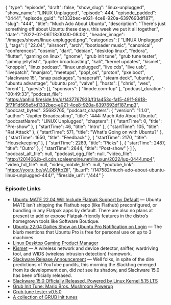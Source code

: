 {
  "type": "episode",
  "draft": false,
  "show_slug": "linux-unplugged",
  "show_name": "LINUX Unplugged",
  "episode": 444,
  "episode_padded": "0444",
  "episode_guid": "d1332bec-e021-4ce8-920a-6397693df187",
  "slug": "444",
  "title": "Much Ado About Ubuntu",
  "description": "There's just something off about Ubuntu these days, this week we put it all together.",
  "date": "2022-02-06T18:00:00-08:00",
  "header_image": "/images/shows/linux-unplugged.png",
  "categories": [
    "LINUX Unplugged"
  ],
  "tags": [
    "22.04",
    "airsnort",
    "arch",
    "bootloader music",
    "canonical",
    "conferences",
    "cosmic",
    "dart",
    "debian",
    "desktop linux",
    "fedora",
    "flutter",
    "gaming on linux",
    "gnome",
    "grub init tune",
    "grub tune tester",
    "jammy jellyfish",
    "jupiter broadcasting",
    "kali",
    "kernel updates",
    "kismet",
    "knoppix",
    "linux podcast",
    "linux unplugged",
    "live cds",
    "live usb",
    "livepatch",
    "manjaro",
    "meetups",
    "pop!_os",
    "proton",
    "pxe boot",
    "slackware 15",
    "snap packages",
    "snapcraft",
    "steam deck",
    "ubuntu",
    "ubuntu advantage",
    "ubuntu pro",
    "valve"
  ],
  "hosts": [
    "chris",
    "wes",
    "brent"
  ],
  "guests": [],
  "sponsors": [
    "linode.com-lup"
  ],
  "podcast_duration": "00:49:33",
  "podcast_file": "https://aphid.fireside.fm/d/1437767933/f31a453c-fa15-491f-8618-3f71f1d565e5/d1332bec-e021-4ce8-920a-6397693df187.mp3",
  "podcast_bytes": 35682765,
  "podcast_chapters": {
    "version": "1.1.0",
    "author": "Jupiter Broadcasting",
    "title": "444: Much Ado About Ubuntu",
    "podcastName": "LINUX Unplugged",
    "chapters": [
      {
        "startTime": 0,
        "title": "Pre-show"
      },
      {
        "startTime": 46,
        "title": "Intro"
      },
      {
        "startTime": 105,
        "title": "Rat Attack"
      },
      {
        "startTime": 571,
        "title": "What's Going on with Ubuntu?"
      },
      {
        "startTime": 1650,
        "title": "Feedback"
      },
      {
        "startTime": 2170,
        "title": "Housekeeping"
      },
      {
        "startTime": 2289,
        "title": "Picks"
      },
      {
        "startTime": 2487,
        "title": "Outro"
      },
      {
        "startTime": 2644,
        "title": "Post-show"
      }
    ]
  },
  "podcast_alt_file": null,
  "podcast_ogg_file": null,
  "video_file": "http://201406.jb-dl.cdn.scaleengine.net/linuxun/2022/lup-0444.mp4",
  "video_hd_file": null,
  "video_mobile_file": null,
  "youtube_link": "https://youtu.be/sV_OBHtoZiI",
  "jb_url": "/147582/much-ado-about-ubuntu-linux-unplugged-444/",
  "fireside_url": "/444"
}


### Episode Links

  * [Ubuntu MATE 22.04 Will Include Flatpak Support by Default](https://www.omgubuntu.co.uk/2022/02/ubuntu-mate-22-04-flatpak-support "Ubuntu MATE 22.04 Will Include Flatpak Support by Default") — Ubuntu MATE isn’t shipping the Flathub repo (like Flathub) preconfigured, or bundling in any Flatpak apps by default. There are also no plans at present to add or expose Flatpak-friendly features in the distro’s homegrown tools like Software Boutique.
  * [Ubuntu 22.04 Dailies Show an Ubuntu Pro Notification on Login](https://www.omgubuntu.co.uk/2022/02/ubuntu-22-04-ubuntu-pro-notification "Ubuntu 22.04 Dailies Show an Ubuntu Pro Notification on Login") — The blurb mentions that Ubuntu Pro is free for personal use on up to 3 machines.
  * [Linux Desktop Gaming Product Manager](https://canonical.com/careers/3776036/linux-desktop-gaming-product-manager-remote "Linux Desktop Gaming Product Manager")
  * [Kismet](https://www.kismetwireless.net/ "Kismet") — A wireless network and device detector, sniffer, wardriving tool, and WIDS (wireless intrusion detection) framework.
  * [Slackware Release Announcement](http://www.slackware.com/announce/15.0.php "Slackware Release Announcement") — Well folks, in spite of the dire predictions of YouTube pundits, this morning the Slackhog emerged from its development den, did *not* see its shadow, and Slackware 15.0 has been officially released.
  * [Slackware 15.0 Officially Released, Powered by Linux Kernel 5.15 LTS](https://9to5linux.com/slackware-15-0-officially-released-powered-by-linux-kernel-5-15-lts "Slackware 15.0 Officially Released, Powered by Linux Kernel 5.15 LTS")
  * [Grub Init Tune: Mario Bros. Mushroom Powerup](https://gist.github.com/MaxLaumeister/f93717e91c8bd9d435a5 "Grub Init Tune: Mario Bros. Mushroom Powerup")
  * [Grub tune tester v0.5.0](https://breadmaker.github.io/grub-tune-tester/ "Grub tune tester v0.5.0")
  * [A collection of GRUB init tunes](https://gist.github.com/ArtBIT/cfb030c0791b42330381acce33f82ca0 "A collection of GRUB init tunes")


